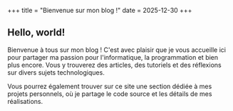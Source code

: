 +++
title = "Bienvenue sur mon blog !"
date = 2025-12-30
+++

## Hello, world!

Bienvenue à tous sur mon blog ! C'est avec plaisir que je vous accueille ici pour partager ma passion pour l'informatique, la programmation et bien plus encore. Vous y trouverez des articles, des tutoriels et des réflexions sur divers sujets technologiques.

Vous pourrez également trouver sur ce site une section dédiée à mes projets personnels, où je partage le code source et les détails de mes réalisations.